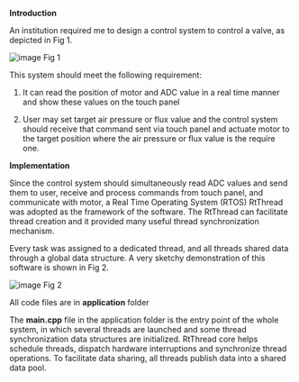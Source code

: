 **Introduction**

An institution required me to design a control system to control a valve, as depicted in Fig 1.

![image](https://user-images.githubusercontent.com/67689632/200152182-84769f47-bab9-4c80-9d90-2d9b27813581.png)
Fig 1

This system should meet the following requirement:

1.	It can read the position of motor and ADC value in a real time manner and show these values on the touch panel

2.	User may set target air pressure or flux value and the control system should receive that command sent via touch panel and actuate motor to the target position where the air pressure or flux value is the require one.

**Implementation**

Since the control system should simultaneously read ADC values and send them to user, receive and process commands from touch panel, and communicate with motor, a Real Time Operating System (RTOS) RtThread was adopted as the framework of the software. The RtThread can facilitate thread creation and it provided many useful thread synchronization mechanism.

Every task was assigned to a dedicated thread, and all threads shared data through a global data structure. A very sketchy demonstration of this software is shown in Fig 2.

![image](https://user-images.githubusercontent.com/67689632/200152183-9e4515f8-c815-4eff-8dfd-0b7affebc3b3.png)
Fig 2

All code files are in **application** folder

The **main.cpp** file in the application folder is the entry point of the whole system, in which several threads are launched and some thread synchronization data structures are initialized. RtThread core helps schedule threads, dispatch hardware interruptions and synchronize thread operations. To facilitate data sharing, all threads publish data into a shared data pool.
